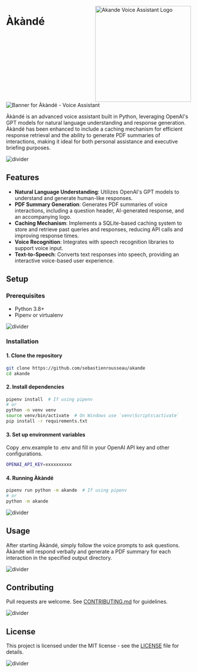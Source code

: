 <!-- markdownlint-disable MD033 MD041 -->

<img
src="https://kura.pro/akande/images/logos/akande.webp"
align="right"
alt="Akande Voice Assistant Logo"
height="261"
width="261"
/>

<!-- markdownlint-enable MD033 MD041 -->

# Àkàndé

![Banner for Àkàndé - Voice Assistant][banner]

Àkàndé is an advanced voice assistant built in Python, leveraging OpenAI's GPT models for natural language understanding and response generation. Àkàndé has been enhanced to include a caching mechanism for efficient response retrieval and the ability to generate PDF summaries of interactions, making it ideal for both personal assistance and executive briefing purposes.

![divider][divider]

## Features

- **Natural Language Understanding**: Utilizes OpenAI's GPT models to understand and generate human-like responses.
- **PDF Summary Generation**: Generates PDF summaries of voice interactions, including a question header, AI-generated response, and an accompanying logo.
- **Caching Mechanism**: Implements a SQLite-based caching system to store and retrieve past queries and responses, reducing API calls and improving response times.
- **Voice Recognition**: Integrates with speech recognition libraries to support voice input.
- **Text-to-Speech**: Converts text responses into speech, providing an interactive voice-based user experience.

## Setup

### Prerequisites

- Python 3.8+
- Pipenv or virtualenv

![divider][divider]

### Installation

#### 1. Clone the repository

```bash
git clone https://github.com/sebastienrousseau/akande
cd akande
```

#### 2. Install dependencies

```bash
pipenv install  # If using pipenv
# or
python -m venv venv
source venv/bin/activate  # On Windows use `venv\Scripts\activate`
pip install -r requirements.txt
```

#### 3. Set up environment variables

Copy .env.example to .env and fill in your OpenAI API key and other
configurations.

```bash
OPENAI_API_KEY=xxxxxxxxxx
```

#### 4. Running Àkàndé

```bash
pipenv run python -m akande  # If using pipenv
# or
python -m akande
```

![divider][divider]

## Usage

After starting Àkàndé, simply follow the voice prompts to ask questions.
Àkàndé will respond verbally and generate a PDF summary for each interaction
in the specified output directory.

![divider][divider]

## Contributing

Pull requests are welcome. See [CONTRIBUTING.md](CONTRIBUTING.md) for guidelines.

![divider][divider]

## License

This project is licensed under the MIT license - see the [LICENSE](LICENSE) file for details.

![divider][divider]

[divider]: https://kura.pro/common/images/elements/divider.svg "Divider"
[banner]: https://kura.pro/akande/images/titles/title-akande.webp "Banner for Àkàndé - Voice Assistant"
